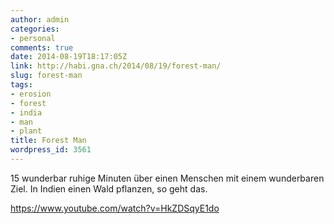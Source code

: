 ```yaml
---
author: admin
categories:
- personal
comments: true
date: 2014-08-19T18:17:05Z
link: http://habi.gna.ch/2014/08/19/forest-man/
slug: forest-man
tags:
- erosion
- forest
- india
- man
- plant
title: Forest Man
wordpress_id: 3561
---
```


15 wunderbar ruhige Minuten über einen Menschen mit einem wunderbaren Ziel.
In Indien einen Wald pflanzen, so geht das.

https://www.youtube.com/watch?v=HkZDSqyE1do
